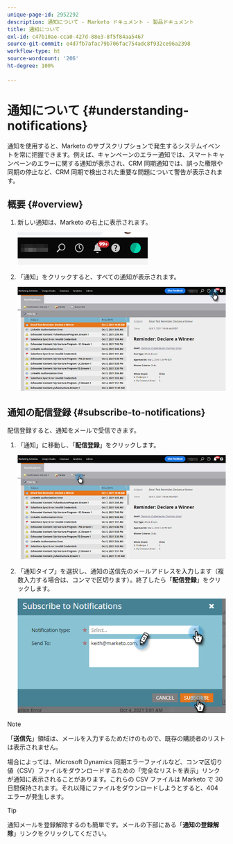 ```yaml
---
unique-page-id: 2952292
description: 通知について - Marketo ドキュメント - 製品ドキュメント
title: 通知について
exl-id: c47b10ae-cca0-427d-88e3-8f5f84aa5467
source-git-commit: e4d7fb7afac79b706fac754adc8f932ce96a2398
workflow-type: ht
source-wordcount: '206'
ht-degree: 100%

---
```


# 通知について {#understanding-notifications}

通知を使用すると、Marketo のサブスクリプションで発生するシステムイベントを常に把握できます。例えば、キャンペーンのエラー通知では、スマートキャンペーンのエラーに関する通知が表示され、CRM 同期通知では、誤った権限や同期の停止など、CRM 同期で検出された重要な問題について警告が表示されます。

## 概要 {#overview}

1. 新しい通知は、Marketo の右上に表示されます。

   ![](assets/understanding-notifications-1.png)

1. 「通知」をクリックすると、すべての通知が表示されます。

   ![](assets/understanding-notifications-2.png)

## 通知の配信登録 {#subscribe-to-notifications}

配信登録すると、通知をメールで受信できます。

1. 「通知」に移動し、「**配信登録**」をクリックします。

   ![](assets/understanding-notifications-3.png)

1. 「通知タイプ」を選択し、通知の送信先のメールアドレスを入力します（複数入力する場合は、コンマで区切ります）。終了したら「**配信登録**」をクリックします。

   ![](assets/understanding-notifications-4.png)

>[!NOTE]
>
>「**送信先**」領域は、メールを入力するためだけのもので、既存の購読者のリストは表示されません。

場合によっては、Microsoft Dynamics 同期エラーファイルなど、コンマ区切り値（CSV）ファイルをダウンロードするための「完全なリストを表示」リンクが通知に表示されることがあります。これらの CSV ファイルは Marketo で 30 日間保持されます。それ以降にファイルをダウンロードしようとすると、404 エラーが発生します。

>[!TIP]
>
>通知メールを登録解除するのも簡単です。メールの下部にある「**通知の登録解除**」リンクをクリックしてください。
